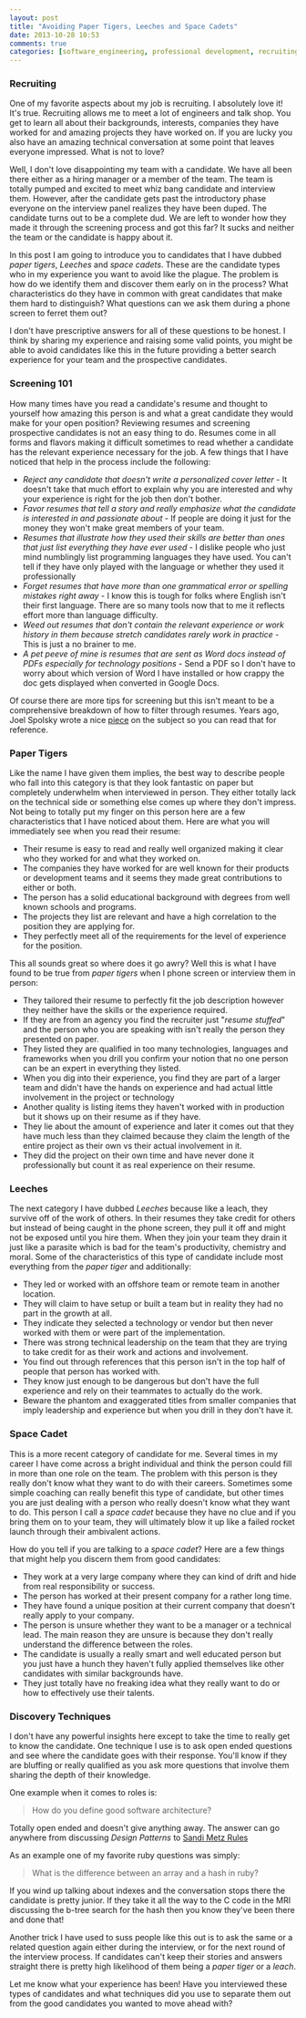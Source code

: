 ```yaml
---
layout: post
title: "Avoiding Paper Tigers, Leeches and Space Cadets"
date: 2013-10-28 10:53
comments: true
categories: [software_engineering, professional development, recruiting, job searching, team structure, team management]
---
```


### Recruiting

One of my favorite aspects about my job is recruiting.  I absolutely love it!  It's true.
Recruiting allows me to meet a lot of engineers and talk shop.  You  get to learn all about their
backgrounds, interests, companies they have worked for and amazing projects they have worked on.  If
you are lucky you also have an amazing technical conversation at some point that leaves everyone
impressed.  What is not to love?

<!-- more -->

Well, I don't love disappointing my team with a candidate.  We have all been there either as a
hiring manager or a member of the team.  The team is totally pumped and excited to meet whiz bang
candidate and interview them.  However, after the candidate gets past the introductory phase
everyone on the interview panel realizes they have been duped.  The candidate turns out to be a
complete dud.  We are left to wonder how they made it through the screening process and got this
far?  It sucks and neither the team or the candidate is happy about it.

In this post I am going to introduce you to candidates that I have dubbed _paper tigers_, _Leeches_
and _space cadets_.  These are the candidate types who in my experience you want to avoid like the
plague.  The problem is how do we identify them and discover them early on in the process?  What
characteristics do they have in common with great candidates that make them hard to distinguish?
What questions can we ask them during a phone screen to ferret them out?

I don't have prescriptive answers for all of these questions to be honest.  I think by sharing my
experience and raising some valid points, you might be able to avoid candidates like this in the
future providing a better search experience for your team and the prospective candidates.

### Screening 101

How many times have you read a candidate's resume and thought to yourself how amazing this person is
and what a great candidate they would make for your open position?  Reviewing resumes and screening
prospective candidates is not an easy thing to do.  Resumes come in all forms and flavors making it
difficult sometimes to read whether a candidate has the relevant experience necessary for the job.
A few things that I have noticed that help in the process include the following:

* _Reject any candidate that doesn't write a personalized cover letter_ - It doesn't take that much
  effort to explain why you are interested and why your experience is right for the job then don't
  bother.
* _Favor resumes that tell a story and really emphasize what the candidate is interested in and
  passionate about_ - If people are doing it just for the money they won't make great members of
  your team.
* _Resumes that illustrate how they used their skills are better than ones that just list everything
  they have ever used_ - I dislike people who just mind numblingly list programming languages they
  have used.  You can't tell if they have only played with the language or whether they used it
  professionally
* _Forget resumes that have more than one grammatical error or spelling mistakes right away_ - I
  know this is tough for folks where English isn't their first language.  There are so many tools
  now that to me it reflects effort more than language difficulty.
* _Weed out resumes that don't contain the relevant experience or work history in them because
  stretch candidates rarely work in practice_ - This is just a no brainer to me.
* _A pet peeve of mine is resumes that are sent as Word docs instead of PDFs especially for
  technology positions_ - Send a PDF so I don't have to worry about which version of Word I have
  installed or how crappy the doc gets displayed when converted in Google Docs.

Of course there are more tips for screening but this isn't meant to be a comprehensive breakdown of
how to filter through resumes.  Years ago, Joel Spolsky wrote a nice
[piece](http://www.joelonsoftware.com/articles/SortingResumes.html) on the subject so you can read
that for reference.

### Paper Tigers

Like the name I have given them implies, the best way to describe people who fall into this
category is that they look fantastic on paper but completely underwhelm when interviewed in person.
They either totally lack on the technical side or something else comes up where they don't impress.
Not being to totally put my finger on this person here are a few characteristics that I have noticed
about them.  Here are what you will immediately see when you read their resume:

* Their resume is easy to read and really well organized making it clear who they worked for and
  what they worked on.
* The companies they have worked for are well known for their products or development teams and it
  seems they made great contributions to either or both.
* The person has a solid educational background with degrees from well known schools and programs.
* The projects they list are relevant and have a high correlation to the position they are applying
  for.
* They perfectly meet all of the requirements for the level of experience for the position.

This all sounds great so where does it go awry?  Well this is what I have found to be true from
_paper tigers_ when I phone screen or interview them in person:

* They tailored their resume to perfectly fit the job description however they neither have the
  skills or the experience required. 
* If they are from an agency you find the recruiter just "_resume stuffed_" and the person who you
  are speaking with isn't really the person they presented on paper.
* They listed they are qualified in too many technologies, languages and frameworks when you drill
  you confirm your notion that no one person can be an expert in everything they listed.
* When you dig into their experience, you find they are part of a larger team and didn't have the
  hands on experience and had actual little involvement in the project or technology
* Another quality is listing items they haven't worked with in production but it shows up on their
  resume as if they have.
* They lie about the amount of experience and later it comes out that they have much less than they
  claimed because they claim the length of the entire project as their own vs their actual
  involvement in it.
* They did the project on their own time and have never done it professionally but count it as real
  experience on their resume.

### Leeches

The next category I have dubbed _Leeches_ because like a leach, they survive off of the work of
others.  In their resumes they take credit for others but instead of being caught in the phone
screen, they pull it off and might not be exposed until you hire them.  When they join your team
they drain it just like a parasite which is bad for the team's productivity, chemistry and moral.
Some of the characteristics of this type of candidate include most everything from the _paper tiger_
and additionally:

* They led or worked with an offshore team or remote team in another location.
* They will claim to have setup or built a team but in reality they had no part in the growth at
  all.
* They indicate they selected a technology or vendor but then never worked with them or were part of
  the implementation.
* There was strong technical leadership on the team that they are trying to take credit for as their
  work and actions and involvement.
* You find out through references that this person isn't in the top half of people that person has
  worked with.
* They know just enough to be dangerous but don't have the full experience and rely on their
  teammates to actually do the work.
* Beware the phantom and exaggerated titles from smaller companies that imply leadership and
  experience but when you drill in they don't have it.

### Space Cadet

This is a more recent category of candidate for me.  Several times in my career I have come across a
bright individual and think the person could fill in more than one role on the team.  The problem
with this person is they really don't know what they want to do with their careers.  Sometimes some
simple coaching can really benefit this type of candidate, but other times you are just dealing with
a person who really doesn't know what they want to do.  This person I call a _space cadet_ because
they have no clue and if you bring them on to your team, they will ultimately blow it up like a
failed rocket launch through their ambivalent actions.

How do you tell if you are talking to a _space cadet_?  Here are a few things that might help you
discern them from good candidates:

* They work at a very large company where they can kind of drift and hide from real responsibility
  or success.
* The person has worked at their present company for a rather long time.
* They have found a unique position at their current company that doesn't really apply to your
  company.
* The person is unsure whether they want to be a manager or a technical lead.  The main reason they
  are unsure is because they don't really understand the difference between the roles.
* The candidate is usually a really smart and well educated person but you just have a hunch they
  haven't fully applied themselves like other candidates with similar backgrounds have.
* They just totally have no freaking idea what they really want to do or how to effectively use
  their talents.

### Discovery Techniques

I don't have any powerful insights here except to take the time to really get to know the candidate.
One technique I use is to ask open ended questions and see where the candidate goes with their
response.  You'll know if they are bluffing or really qualified as you ask more questions that
involve them sharing the depth of their knowledge.

One example when it comes to roles is:

> How do you define good software architecture?

Totally open ended and doesn't give anything away.  The answer can go anywhere from discussing
_Design Patterns_ to [Sandi Metz Rules](http://www.sandimetz.com)

As an example one of my favorite ruby questions was simply:

> What is the difference between an array and a hash in ruby?

If you wind up talking about indexes and the conversation stops there the candidate is pretty
junior.  If they take it all the way to the C code in the MRI discussing the b-tree search for the
hash then you know they've been there and done that!

Another trick I have used to suss people like this out is to ask the same or a related question
again either during the interview, or for the next round of the interview process.  If candidates
can't keep their stories and answers straight there is pretty high likelihood of them being a _paper
tiger_ or a _leach_.

Let me know what your experience has been!  Have you interviewed these types of candidates and what
techniques did you use to separate them out from the good candidates you wanted to move ahead with?

